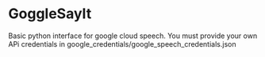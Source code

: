 # GoggleSayIt
Basic python interface for google cloud speech.  You must provide your own APi credentials in google_credentials/google_speech_credentials.json
